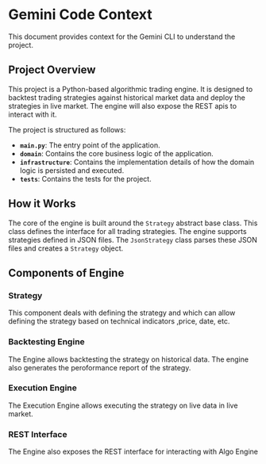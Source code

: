 # Gemini Code Context

This document provides context for the Gemini CLI to understand the project.

## Project Overview

This project is a Python-based algorithmic trading engine. It is designed to backtest trading strategies against historical market data and deploy the strategies in live market. The engine will also expose the REST apis to interact with it.

The project is structured as follows:

- **`main.py`**: The entry point of the application.
- **`domain`**: Contains the core business logic of the application.
- **`infrastructure`**: Contains the implementation details of how the domain logic is persisted and executed.
- **`tests`**: Contains the tests for the project.

## How it Works

The core of the engine is built around the `Strategy` abstract base class. This class defines the interface for all trading strategies. The engine supports strategies defined in JSON files. The `JsonStrategy` class parses these JSON files and creates a `Strategy` object.


## Components of Engine

### Strategy
This component deals with defining the strategy and which can allow defining the strategy based on technical indicators ,price, date, etc. 

### Backtesting Engine
The Engine allows backtesting the strategy on historical data. The engine also generates the peroformance report of the strategy. 

### Execution Engine
The Execution Engine allows executing the strategy on live data in live market. 

### REST Interface
The Engine also exposes the REST interface for interacting with Algo Engine

